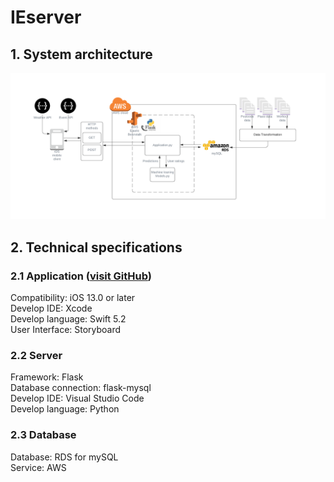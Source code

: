 # IEserver
## 1. System architecture
<img src="system_architecture_b8.png" width="900">


## 2. Technical specifications

### 2.1 Application ([visit GitHub](https://github.com/kartbnb/ActiveBoomers))
Compatibility: iOS 13.0 or later <br>
Develop IDE: Xcode <br>
Develop language: Swift 5.2 <br>
User Interface: Storyboard <br>


### 2.2 Server
Framework: Flask <br>
Database connection: flask-mysql <br>
Develop IDE: Visual Studio Code <br>
Develop language: Python <br>

### 2.3 Database
Database: RDS for mySQL <br>
Service: AWS <br>





